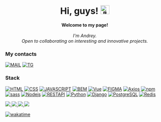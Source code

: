 <h1 align="center">Hi, guys! <img src="https://github.com/wervlad/wervlad/assets/24524555/766d336d-b87d-44ba-807c-c51de2bc6b4d" width="28px" alt="👋"></h1>
<p align="center">
    <b>Welcome to my page!</b><br><br>
    <i>
        I'm Andrey.<br>
        Open to collaborating on interesting and innovative projects.<br>
    </i>
</p>

### My contacts
 [![MAIL](https://img.shields.io/badge/Mail-a8surd324%40yandex.ru-35495E?style=for-the-badge)](a8surd324@yandex.ru)
 [![TG](https://img.shields.io/badge/Telegram-%40Shumakov__epta-35495E?style=for-the-badge&logo=telegram)](https://t.me/shumakov_epta)
 

### Stack
 [![HTML](https://img.shields.io/badge/HTML-35495E?style=for-the-badge&logo=html5)](https://github.com/Unreasonable324)
 [![CSS](https://img.shields.io/badge/CSS-35495E?style=for-the-badge&logo=css3)](https://github.com/Unreasonable324)
 [![JAVASCRIPT](https://img.shields.io/badge/Java_Script-35495E?style=for-the-badge&logo=javascript)](https://github.com/Unreasonable324)
 [![BEM](https://img.shields.io/badge/BEM-35495E?style=for-the-badge&logo=bem)](https://github.com/Unreasonable324)
 [![Vue](https://img.shields.io/badge/Vue.js-35495E?style=for-the-badge&logo=vuedotjs)](https://github.com/Unreasonable324)
 [![FIGMA](https://img.shields.io/badge/Figma-35495E?style=for-the-badge&logo=figma)](https://github.com/Unreasonable324)
 [![Axios](https://img.shields.io/badge/Axios-35495E?style=for-the-badge&logo=Axios)](https://github.com/Unreasonable324)
 [![npm](https://img.shields.io/badge/npm-35495E?style=for-the-badge&logo=npm)](https://github.com/Unreasonable324)
 [![sass](https://img.shields.io/badge/sass-35495E?style=for-the-badge&logo=sass)](https://github.com/Unreasonable324)
 [![Nodejs](https://img.shields.io/badge/Node.js-35495E?style=for-the-badge&logo=Nodedotjs)](https://github.com/Unreasonable324)
 [![RESTAPI](https://img.shields.io/badge/REST_API-35495E?style=for-the-badge)](https://github.com/Unreasonable324)
 [![Python](https://img.shields.io/badge/Python-35495E?style=for-the-badge&logo=Python)](https://github.com/Unreasonable324)
 [![Django](https://img.shields.io/badge/Django-35495E?style=for-the-badge&logo=Django)](https://github.com/Unreasonable324)
 [![PostgreSQL](https://img.shields.io/badge/PostgreSQL-35495E?style=for-the-badge&logo=PostgreSQL)](https://github.com/Unreasonable324)
 [![Redis](https://img.shields.io/badge/Redis-35495E?style=for-the-badge&logo=Redis)](https://github.com/Unreasonable324)
 
 

  <a href="https://github.com/Unreasonable324">
    <img src="http://github-profile-summary-cards.vercel.app/api/cards/profile-details?username=Unreasonable324&theme=nord_dark" />
  </a>

  <a href="https://github.com/Unreasonable324">
    <img src="https://github-readme-stats.vercel.app/api/top-langs/?username=Unreasonable324&langs_count=10&exclude_repo=&hide=jupyter%20notebook,vim%20script,cmake,makefile,batchfile,emacs%20lisp,css,html&layout=default&card_width=699&hide_border=true&theme=nord_dark" />
  </a>
  
  <a href="https://github.com/Unreasonable324">
    <img src="http://github-profile-summary-cards.vercel.app/api/cards/profile-details?username=Unreasonable324&theme=default" />
  </a>

  <a href="https://github.com/Unreasonable324">
    <img src="https://github-readme-stats.vercel.app/api/top-langs/?username=Unreasonable324&langs_count=10&exclude_repo=&hide=jupyter%20notebook,vim%20script,cmake,makefile,batchfile,emacs%20lisp,css,html&layout=default&card_width=699&hide_border=true&theme=default" />
  </a>

 





[![wakatime](https://wakatime.com/badge/user/82b4e55b-b819-435e-9beb-0ebadd36dc23.svg?style=for-the-badge)](https://wakatime.com/@82b4e55b-b819-435e-9beb-0ebadd36dc23)








